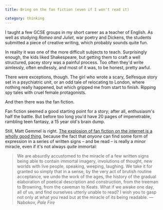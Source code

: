 ```yaml
---
title: Bring on the fan fiction (even if I won't read it)

category: thinking
---
```


I taught a few GCSE groups in my short career as a teacher of English. As well as studying <cite>Romeo and Juliet</cite>, war poetry and Dickens, the students submitted a piece of creative writing, which probably sounds quite fun.

In reality it was one of the more difficult subjects to teach. Surprisingly enough, the kids liked Shakespeare, but getting them to craft a well structured, pacey story was a painful process. Too often they'd write aimlessly, often endlessly, and most of it was, to be honest, pretty awful.

There were exceptions, though. The girl who wrote a scary, Selfesque story set in a psychiatric unit, or an odd tale of relocating to London, where nothing really happened, but which gripped me from start to finish. Ripping spy tales with cruel female protagonists.

And then there was the fan fiction.

Fan fiction seemed a good starting point for a story; after all, enthusiasm's half the battle. But before too long you'd have 20 pages of impenetrable, rambling teen fantasy, a 15 year old's brain dump.

Still, Matt Gemmel is right. <a href="https://mattgemmell.com/fan-fiction/">The explosion of fan fiction on the internet is a wholly good thing</a>, because the fact that _anyone_ can find some form of expression in a series of written signs &#8211; and be read &#8211; is really a minor miracle, even if it's not always _quite_ immortal:

> We are absurdly accustomed to the miracle of a few written signs being able to contain immortal imagery, involutions of thought, new worlds with live people, speaking, weeping, laughing. We take it for granted so simply that in a sense, by the very act of brutish routine acceptance, we undo the work of the ages, the history of the gradual elaboration of poetical description and construction, from the treeman to Browning, from the caveman to Keats. What if we awake one day, all of us, and find ourselves utterly unable to read? I wish you to gasp not only at what you read but at the miracle of its being readable. &#8212;Nabokov, <cite>Pale Fire</cite>
